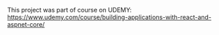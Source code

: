This project was part of course on UDEMY: https://www.udemy.com/course/building-applications-with-react-and-aspnet-core/
